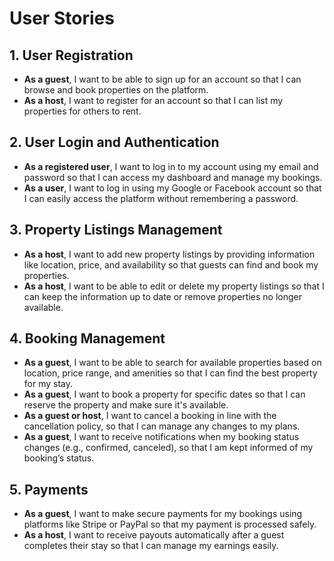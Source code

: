 # User Stories

## 1. User Registration
- **As a guest**, I want to be able to sign up for an account so that I can browse and book properties on the platform.
- **As a host**, I want to register for an account so that I can list my properties for others to rent.

## 2. User Login and Authentication
- **As a registered user**, I want to log in to my account using my email and password so that I can access my dashboard and manage my bookings.
- **As a user**, I want to log in using my Google or Facebook account so that I can easily access the platform without remembering a password.

## 3. Property Listings Management
- **As a host**, I want to add new property listings by providing information like location, price, and availability so that guests can find and book my properties.
- **As a host**, I want to be able to edit or delete my property listings so that I can keep the information up to date or remove properties no longer available.

## 4. Booking Management
- **As a guest**, I want to be able to search for available properties based on location, price range, and amenities so that I can find the best property for my stay.
- **As a guest**, I want to book a property for specific dates so that I can reserve the property and make sure it's available.
- **As a guest or host**, I want to cancel a booking in line with the cancellation policy, so that I can manage any changes to my plans.
- **As a guest**, I want to receive notifications when my booking status changes (e.g., confirmed, canceled), so that I am kept informed of my booking’s status.

## 5. Payments
- **As a guest**, I want to make secure payments for my bookings using platforms like Stripe or PayPal so that my payment is processed safely.
- **As a host**, I want to receive payouts automatically after a guest completes their stay so that I can manage my earnings easily.

